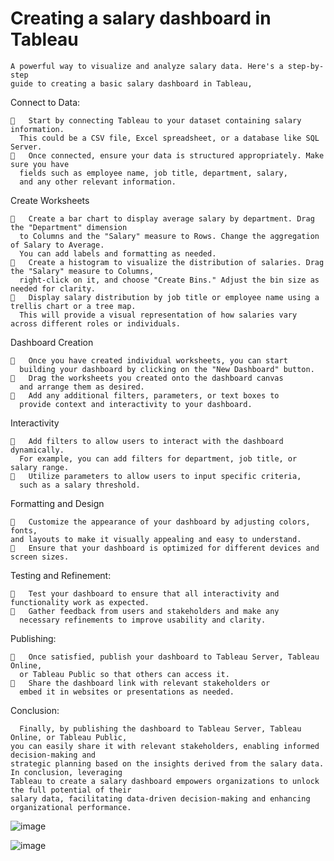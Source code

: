 # Creating a salary dashboard in Tableau
    A powerful way to visualize and analyze salary data. Here's a step-by-step 
    guide to creating a basic salary dashboard in Tableau, 

Connect to Data: 

    	Start by connecting Tableau to your dataset containing salary information. 
      This could be a CSV file, Excel spreadsheet, or a database like SQL Server.
    	Once connected, ensure your data is structured appropriately. Make sure you have 
      fields such as employee name, job title, department, salary, 
      and any other relevant information.

Create Worksheets

    	Create a bar chart to display average salary by department. Drag the "Department" dimension 
      to Columns and the "Salary" measure to Rows. Change the aggregation of Salary to Average. 
      You can add labels and formatting as needed.
    	Create a histogram to visualize the distribution of salaries. Drag the "Salary" measure to Columns, 
      right-click on it, and choose "Create Bins." Adjust the bin size as needed for clarity.
    	Display salary distribution by job title or employee name using a trellis chart or a tree map. 
      This will provide a visual representation of how salaries vary across different roles or individuals.

Dashboard Creation

    	Once you have created individual worksheets, you can start 
      building your dashboard by clicking on the "New Dashboard" button.
    	Drag the worksheets you created onto the dashboard canvas 
      and arrange them as desired.
    	Add any additional filters, parameters, or text boxes to 
      provide context and interactivity to your dashboard.

Interactivity

    	Add filters to allow users to interact with the dashboard dynamically. 
      For example, you can add filters for department, job title, or salary range.
    	Utilize parameters to allow users to input specific criteria, 
      such as a salary threshold.

Formatting and Design

    	Customize the appearance of your dashboard by adjusting colors, fonts, 
    and layouts to make it visually appealing and easy to understand.
    	Ensure that your dashboard is optimized for different devices and screen sizes.

Testing and Refinement:

    	Test your dashboard to ensure that all interactivity and functionality work as expected.
    	Gather feedback from users and stakeholders and make any 
      necessary refinements to improve usability and clarity.

Publishing:

    	Once satisfied, publish your dashboard to Tableau Server, Tableau Online, 
      or Tableau Public so that others can access it.
    	Share the dashboard link with relevant stakeholders or 
      embed it in websites or presentations as needed.

Conclusion:

      Finally, by publishing the dashboard to Tableau Server, Tableau Online, or Tableau Public, 
    you can easily share it with relevant stakeholders, enabling informed decision-making and 
    strategic planning based on the insights derived from the salary data. In conclusion, leveraging 
    Tableau to create a salary dashboard empowers organizations to unlock the full potential of their 
    salary data, facilitating data-driven decision-making and enhancing organizational performance.


![image](https://github.com/dineshnipane99/Salary-Dashboard-TABLEAU/assets/166678673/9d5e8f15-ffa3-49f3-8101-49372651f36a)



![image](https://github.com/dineshnipane99/Salary-Dashboard-TABLEAU/assets/166678673/6188987f-9760-450f-8f94-5737a132a752)







